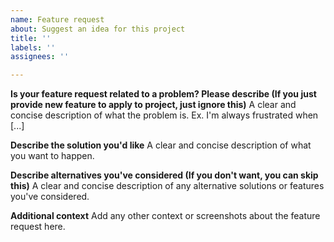 ```yaml
---
name: Feature request
about: Suggest an idea for this project
title: ''
labels: ''
assignees: ''

---
```


**Is your feature request related to a problem? Please describe (If you just provide new feature to apply to project, just ignore this)**
A clear and concise description of what the problem is. Ex. I'm always frustrated when [...]

**Describe the solution you'd like**
A clear and concise description of what you want to happen.

**Describe alternatives you've considered (If you don't want, you can skip this)**
A clear and concise description of any alternative solutions or features you've considered.

**Additional context**
Add any other context or screenshots about the feature request here.
